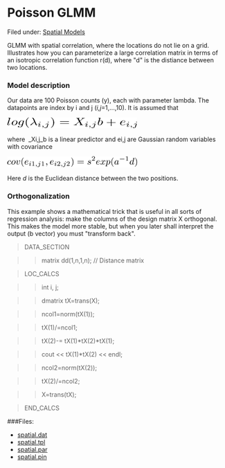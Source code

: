 #  Poisson GLMM

Filed under: [Spatial Models][19]

GLMM with spatial correlation, where the locations do not lie on a grid. Illustrates how you can parameterize a large correlation matrix in terms of an isotropic correlation function r(d), where "d" is the distiance between two locations.

### **Model description**

Our data are 100 Poisson counts (y), each with parameter lambda. The datapoints are index by i and j (_i,j_=1,...,10). It is assumed that 

<img src="./1.png" alt="LaTex equation" width="300" height="25">

where  _Xi,j_b is a linear predictor and ei,j are Gaussian random variables with covariance

<img src="./2.png" alt="LaTex equation" width="300" height="25">

Here _d_ is the Euclidean distance between the two positions.

### Orthogonalization

This example shows a mathematical trick that is useful in all sorts of regression analysis: make the columns of the design matrix X orthogonal. This makes the model more stable, but when you later shall interpret the output (b vector) you must "transform back".

>DATA_SECTION

>>matrix dd(1,n,1,n);		// Distance matrix

>LOC_CALCS

>>int i, j;

>>dmatrix tX=trans(X);

>>ncol1=norm(tX(1));

>>tX(1)/=ncol1; 

>>tX(2)-= tX(1)*tX(2)*tX(1);

>>cout << tX(1)*tX(2) << endl;

>>ncol2=norm(tX(2));

>>tX(2)/=ncol2; 

>>X=trans(tX);

>END_CALCS
     
     
###Files:
* [spatial.dat][1]
* [spatial.tpl][2]
* [spatial.par][3]
* [spatial.pin][4]


[1]: ./spatial.dat
[2]: ./spatial.tpl
[3]: ./spatial.par
[4]: ./spatial.pin
[19]: ./../
